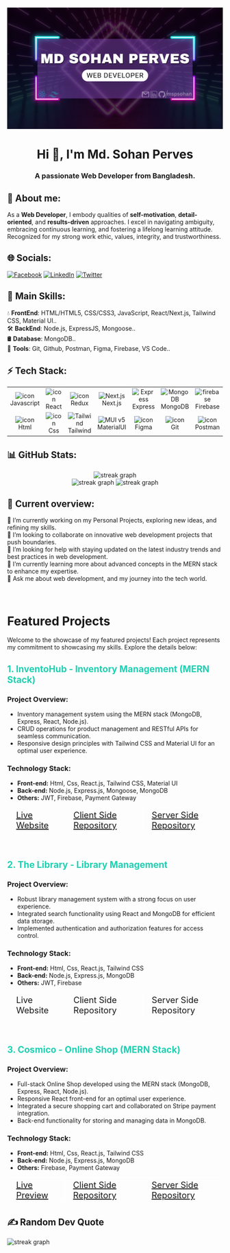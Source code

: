 [![Sohan Perves](./assets/github-banner.jpg)](https://linkedin.com/in/mspsohan)

<!-- Profile View
<p align="left"> <img src="https://komarev.com/ghpvc/?username=mspsohan&label=Profile%20views&color=0e75b6&style=flat" alt="mspsohan" /> </p> -->

<h1 align="center">Hi 👋, I'm Md. Sohan Perves</h1>
<h3 align="center">A passionate Web Developer from Bangladesh.</h3>

## 👩 About me:

<p>
As a <b>Web Developer</b>, I embody qualities of <b>self-motivation</b>, <b>detail-oriented</b>, and <b>results-driven</b> approaches. I excel in navigating ambiguity, embracing continuous learning, and fostering a lifelong learning attitude. Recognized for my strong work ethic, values, integrity, and trustworthiness.
</p>

## 🌐 Socials:

[![Facebook](https://img.shields.io/badge/Facebook-%231877F2.svg?logo=Facebook&logoColor=white)](https://facebook.com/sohanperves.sp) [![LinkedIn](https://img.shields.io/badge/LinkedIn-%230077B5.svg?logo=linkedin&logoColor=white)](https://linkedin.com/in/mspsohan) [![Twitter](https://img.shields.io/badge/Twitter-%231DA1F2.svg?logo=Twitter&logoColor=white)](https://twitter.com/mspsohan)

<h2>🥇 Main Skills:</h2>
💧 <b>FrontEnd</b>: HTML/HTML5, CSS/CSS3, JavaScript, React/Next.js, Tailwind CSS, Material UI..<br/>
🛠 <b>BackEnd</b>: Node.js, ExpressJS, Mongoose..<br/>
🛢 <b>Database</b>: MongoDB.. <br/>
🧰 <b>Tools</b>: Git, Github, Postman, Figma, Firebase, VS Code..

<!-- I am a frontend (MERN stack) developer, passionate about delivering exceptional user experiences and building robust applications. -->

</p>

<h2>⚡ Tech Stack:</h2>

<table align="center">
   <tr>
   <td align="center" width="90">
      <img src="https://techstack-generator.vercel.app/js-icon.svg" alt="icon" width="55" height="55" />
      <br>Javascript
    </td>
    <td align="center" width="90">
    <img src="https://techstack-generator.vercel.app/react-icon.svg" alt="icon" width="55" height="55" />
      <br>React
    </td>
    <td align="center" width="90">
    <img src="https://skillicons.dev/icons?i=redux" alt="icon" width="50" height="50" />
      <br>Redux
    </td>
    <td align="center" width="90">
      <img src="https://skillicons.dev/icons?i=nextjs" width="55" height="55" alt="Next.js" />
      <br>Next.js
    </td>
    <td align="center" width="90">
      <img src="https://skillicons.dev/icons?i=express" width="50" height="55" alt="Express" />
      <br>Express
    </td>
    <td align="center" width="90">
      <img src="https://skillicons.dev/icons?i=mongodb" width="45" height="55" alt="MongoDB" />
      <br>MongoDB
    </td>
    <td align="center" width="90">
         <img src="https://skillicons.dev/icons?i=firebase" alt="firebase" width="45" height="45" />
      <br>Firebase
      </td>
    </tr>
    <tr>
      <td align="center" width="90">
        <img src="https://skillicons.dev/icons?i=html" alt="icon" width="100" height="35" />
      <br>Html
    </td>
      <td align="center" width="90">
         <img src="https://skillicons.dev/icons?i=css" alt="icon" width="55" height="35" />
      <br>Css
      </td>
      <td align="center" width="90">
        <img src="https://skillicons.dev/icons?i=tailwind" width="35" height="35" alt="Tailwind" />
      <br>Tailwind
      </td>
      <td align="center" width="90">
        <img src="https://skillicons.dev/icons?i=materialui" width="35" height="35" alt="MUI v5" />
        <br>MaterialUI
      </td>
      <td align="center" width="90">
         <img src="https://skillicons.dev/icons?i=figma" alt="icon" width="35" height="45" />
      <br>Figma
      </td>
      <td align="center" width="90">
         <img src="https://skillicons.dev/icons?i=git" alt="icon" width="35" height="35" />
      <br>Git
      </td>
      <td align="center" width="90">
         <img src="https://skillicons.dev/icons?i=postman" alt="icon" width="35" height="35" />
      <br>Postman
      </td>
   </tr>
</table>
</p>

## 📊 GitHub Stats:

<div align="center">
  <img src="https://github-readme-streak-stats.herokuapp.com?user=mspsohan&theme=dark&border_radius=4&date_format=j%20M%5B%20Y%5D&card" height="220" alt="streak graph"  />
</div>

<div align="center">
  <img src="https://github-readme-stats.vercel.app/api?username=mspsohan&theme=dark&hide_border=false&include_all_commits=false&count_private=false" height="170" alt="streak graph"  />
  <img src="https://github-readme-stats.vercel.app/api/top-langs/?username=mspsohan&theme=dark&hide_border=false&include_all_commits=true&count_private=true&layout=compact" height="170" alt="streak graph"  />
</div>

## 💫 Current overview:

🔭 I’m currently working on my Personal Projects, exploring new ideas, and refining my skills.<br> 👯 I’m looking to collaborate on innovative web development projects that push boundaries.<br> 🤝 I’m looking for help with staying updated on the latest industry trends and best practices in web development.<br> 🌱 I’m currently learning more about advanced concepts in the MERN stack to enhance my expertise.<br> 💬 Ask me about web development, and my journey into the tech world.<br> </br></br>

<!-- ⚡ Fun fact: I'm passionate about exploring diverse cuisines and love experimenting with cooking in my free time.<br> -->

# Featured Projects

Welcome to the showcase of my featured projects! Each project represents my commitment to showcasing my skills. Explore the details below:

## <font color="#1fd0b2">1. InventoHub - Inventory Management (MERN Stack)</font>

### Project Overview:

-  Inventory management system using the MERN stack (MongoDB, Express, React, Node.js).
-  CRUD operations for product management and RESTful APIs for seamless communication.
-  Responsive design principles with Tailwind CSS and Material UI for an optimal user experience.

### Technology Stack:

-  **Front-end:** Html, Css, React.js, Tailwind CSS, Material UI
-  **Back-end:** Node.js, Express.js, Mongoose, MongoDB
-  **Others:** JWT, Firebase, Payment Gateway

<table>
  <tr>
    <td style="border: 1px solid white; padding: 5px 20px;">
      <a href="https://inventohub.netlify.app" style="font-size: 20px;">Live Website</a>
    </td>
    <td style="border: 1px solid white; padding: 5px 20px">
      <a href="https://github.com/mspsohan/inventohub-client" style="font-size: 20px;">Client Side Repository</a>
    </td>
    <td style="border: 1px solid white; padding: 5px 20px">
      <a href="https://github.com/mspsohan/inventohub-server" style="font-size: 20px; ">Server Side Repository</a>
    </td>
  </tr>
</table>

</br>

## <font color="#1fd0b2">2. The Library - Library Management</font>

### Project Overview:

-  Robust library management system with a strong focus on user experience.
-  Integrated search functionality using React and MongoDB for efficient data storage.
-  Implemented authentication and authorization features for access control.

### Technology Stack:

-  **Front-end:** Html, Css, React.js, Tailwind CSS
-  **Back-end:** Node.js, Express.js, MongoDB
-  **Others:** JWT, Firebase

<table>
  <tr>
    <td style="border: 1px solid white; padding: 5px 20px;">
      <a href="https://the-library-0.netlify.app" style="font-size: 20px; text-decoration: none;">Live Website</a>
    </td>
    <td style="border: 1px solid white; padding: 5px 20px">
      <a href="https://github.com/mspsohan/library-managements-client" style="font-size: 20px; text-decoration: none;">Client Side Repository</a>
    </td>
    <td style="border: 1px solid white; padding: 5px 20px">
      <a href="https://github.com/mspsohan/library-management-server" style="font-size: 20px; text-decoration: none;">Server Side Repository</a>
    </td>
  </tr>
</table>

</br>

## <font color="#1fd0b2">3. Cosmico - Online Shop (MERN Stack)</font>

### Project Overview:

-  Full-stack Online Shop developed using the MERN stack (MongoDB, Express, React, Node.js).
-  Responsive React front-end for an optimal user experience.
-  Integrated a secure shopping cart and collaborated on Stripe payment integration.
-  Back-end functionality for storing and managing data in MongoDB.

### Technology Stack:

-  **Front-end:** Html, Css, React.js, Tailwind CSS
-  **Back-end:** Node.js, Express.js, MongoDB
-  **Others:** Firebase, Payment Gateway

<table>
  <tr>
    <td style="border: 1px solid white; padding: 5px 20px;">
      <a href="https://cosmico-brand-shop.netlify.app" style="font-size: 20px;">Live Preview</a>
    </td>
    <td style="border: 1px solid white; padding: 5px 20px">
      <a href="https://github.com/mspsohan/cosmico-brand-shop-client" style="font-size: 20px;">Client Side Repository</a>
    </td>
    <td style="border: 1px solid white; padding: 5px 20px">
      <a href="https://github.com/mspsohan/cosmico-brand-shop-server" style="font-size: 20px; ">Server Side Repository</a>
    </td>
  </tr>
</table>

## ✍️ Random Dev Quote

<div >
  <img src="https://quotes-github-readme.vercel.app/api?type=horizontal&theme=radical" height="220" width="" alt="streak graph"  />
</div>
